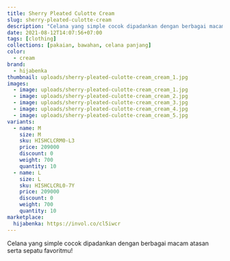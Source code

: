 ```yaml
---
title: Sherry Pleated Culotte Cream
slug: sherry-pleated-culotte-cream
description: "Celana yang simple cocok dipadankan dengan berbagai macam atasan serta sepatu favoritmu!"
date: 2021-08-12T14:07:56+07:00
tags: [clothing]
collections: [pakaian, bawahan, celana panjang]
color:
  - cream
brand:
  - hijabenka
thumbnail: uploads/sherry-pleated-culotte-cream_cream_1.jpg
images:
  - image: uploads/sherry-pleated-culotte-cream_cream_1.jpg
  - image: uploads/sherry-pleated-culotte-cream_cream_2.jpg
  - image: uploads/sherry-pleated-culotte-cream_cream_3.jpg
  - image: uploads/sherry-pleated-culotte-cream_cream_4.jpg
  - image: uploads/sherry-pleated-culotte-cream_cream_5.jpg
variants:
  - name: M
    size: M
    sku: HISHCLCRM0-L3
    price: 209000
    discount: 0
    weight: 700
    quantity: 10
  - name: L
    size: L
    sku: HISHCLCRL0-7Y
    price: 209000
    discount: 0
    weight: 700
    quantity: 10
marketplace:
  hijabenka: https://invol.co/cl5iwcr
---
```


Celana yang simple cocok dipadankan dengan berbagai macam atasan serta sepatu favoritmu!
